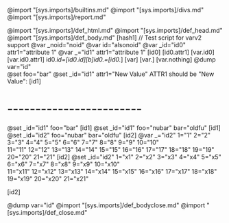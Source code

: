 @import "[sys.imports]/builtins.md"
@import "[sys.imports]/divs.md"
@import "[sys.imports]/report.md"

@import "[sys.imports]/def_html.md"
@import "[sys.imports]/def_head.md"
@import "[sys.imports]/def_body.md"
[hash1]
// Test script for varv2 support
@var _noid="noid"
@var id="alsonoid"
@var _id="id0" attr1="attribute 1"
@var _="id1" attr1="attribute 1"
[id0]
[id0.attr1]
[var.id0]
[var.id0.attr1]
id0._id=[id0._id][b]id0._=[id0._]
[var]
[var.]
[var.nothing]
@dump var="id"  
@set foo="bar"
@set _id="id1" attr1="New Value"
ATTR1 should be "New Value":
[id1]
# ------------------------
@set _id="id1" foo="bar"
[id1]
@set _id="id1" foo="nubar" bar="oldfu"
[id1]
@set _id="id2" foo="nubar" bar="oldfu"
[id2]
@var _="id2" 1="1" 2="2" 3="3" 4="4" 5="5" 6="6" 7="7" 8="8" 9="9" 10="10"\
               11="11" 12="12" 13="13" 14="14" 15="15" 16="16" 17="17" 18="18" 19="19" 20="20" 21="21"
[id2]
@set _id="id2" 1="x1" 2="x2" 3="x3" 4="x4" 5="x5" 6="x6" 7="x7" 8="x8" 9="x9" 10="x10"\
               11="x11" 12="x12" 13="x13" 14="x14" 15="x15" 16="x16" 17="x17" 18="x18" 19="x19" 20="x20" 21="x21"

[id2]

@dump var="id"
@import "[sys.imports]/def_bodyclose.md"
@import "[sys.imports]/def_close.md"
